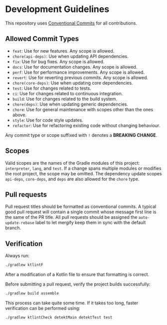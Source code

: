 # Development Guidelines

This repository uses [Conventional Commits](https://www.conventionalcommits.org) for all contributions.

## Allowed Commit Types

- `feat`: Use for new features. Any scope is allowed.
- `chore(api-deps)`: Use when updating API dependencies.
- `fix`: Use for bug fixes. Any scope is allowed.
- `docs`: Use for documentation changes. Any scope is allowed.
- `perf`: Use for performance improvements. Any scope is allowed.
- `revert`: Use for reverting previous commits. Any scope is allowed.
- `chore(core-deps)`: Use when updating core dependencies.
- `test`: Use for changes related to tests.
- `ci`: Use for changes related to continuous integration.
- `build`: Use for changes related to the build system.
- `chore(deps)`: Use when updating generic dependencies.
- `chore`: Use for general maintenance with scopes other than the ones above.
- `style`: Use for code style updates.
- `refactor`: Use for refactoring existing code without changing behaviour.

Any commit type or scope suffixed with `!` denotes a **BREAKING CHANGE**.

## Scopes

Valid scopes are the names of the Gradle modules of this project:
`interpreter`, `lang`, and `test`.
If a change spans multiple modules or modifies the root project, the scope may be omitted.
The dependency update scopes `api-deps`, `core-deps`, and `deps` are also allowed for the `chore` type.

## Pull requests

Pull request titles should be formatted as conventional commits.
A typical good pull request will contain a single commit whose message first line is the same of the PR title.
All pull requests should be assigned the `auto-update-rebase` label to let mergify keep them in sync with the default branch.

## Verification

Always run:
```bash
./gradlew ktlintF
```
After a modification of a Kotlin file to ensure that formatting is correct.

Before submitting a pull request, verify the project builds successfully:
```bash
./gradlew build assemble
```
This process can take quite some time. If it takes too long, faster verification can be performed using:
```bash
./gradlew ktlintCheck detektMain detektTest test
```
